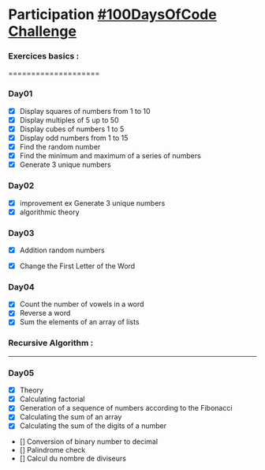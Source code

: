 # Participation [#100DaysOfCode Challenge](https://www.100daysofcode.com/)

### Exercices basics :
====================
### Day01 
  - [x] Display squares of numbers from 1 to 10
  - [x] Display multiples of 5 up to 50
  - [x] Display cubes of numbers 1 to 5
  - [x] Display odd numbers from 1 to 15
  - [x] Find the random number
  - [X] Find the minimum and maximum of a series of numbers
  - [X] Generate 3 unique numbers

### Day02
  - [x] improvement ex Generate 3 unique numbers
  - [x] algorithmic theory

### Day03
  - [x] Addition random numbers
  - [x] Change the First Letter of the Word 


### Day04
  - [x] Count the number of vowels in a word
  - [x] Reverse a word
  - [x] Sum the elements of an array of lists

### Recursive Algorithm :
---------------------

### Day05 
  - [x] Theory
  - [x] Calculating factorial
  - [x] Generation of a sequence of numbers according to the Fibonacci
  - [x] Calculating the sum of an array
  - [x] Calculating the sum of the digits of a number
  - [] Conversion of binary number to decimal
  - [] Palindrome check 
  - [] Calcul du nombre de diviseurs




